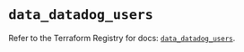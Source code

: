 # `data_datadog_users`

Refer to the Terraform Registry for docs: [`data_datadog_users`](https://registry.terraform.io/providers/datadog/datadog/3.44.1/docs/data-sources/users).
